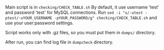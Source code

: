 Main script is in ```checking/CHECK_TABLE.sh```
By default, it use username 'test' and password 'test' for MySQL connections.
Run ```sed -i "s/-utest -ptest/-uYOUR_USERNAME -pYOUR_PASSWORD/g" checking/CHECK_TABLE.sh``` and use your user:password settings.

Script works only with .gz files, so you must put them in ```dumps/``` directory.

After run, you can find log file in ```dumpcheck``` directory.
